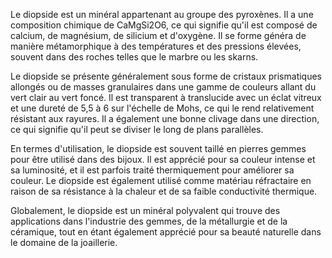 Le diopside est un minéral appartenant au groupe des pyroxènes. Il a une composition chimique de CaMgSi2O6, ce qui signifie qu'il est composé de calcium, de magnésium, de silicium et d'oxygène. Il se forme généra de manière métamorphique à des températures et des pressions élevées, souvent dans des roches telles que le marbre ou les skarns.

Le diopside se présente généralement sous forme de cristaux prismatiques allongés ou de masses granulaires dans une gamme de couleurs allant du vert clair au vert foncé. Il est transparent à translucide avec un éclat vitreux et une dureté de 5,5 à 6 sur l'échelle de Mohs, ce qui le rend relativement résistant aux rayures. Il a également une bonne clivage dans une direction, ce qui signifie qu'il peut se diviser le long de plans parallèles.

En termes d'utilisation, le diopside est souvent taillé en pierres gemmes pour être utilisé dans des bijoux. Il est apprécié pour sa couleur intense et sa luminosité, et il est parfois traité thermiquement pour améliorer sa couleur. Le diopside est également utilisé comme matériau réfractaire en raison de sa résistance à la chaleur et de sa faible conductivité thermique.

Globalement, le diopside est un minéral polyvalent qui trouve des applications dans l'industrie des gemmes, de la métallurgie et de la céramique, tout en étant également apprécié pour sa beauté naturelle dans le domaine de la joaillerie.